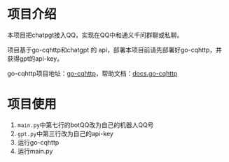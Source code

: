 # 项目介绍
本项目把chatpgt接入QQ，实现在QQ中和通义千问群聊或私聊。

项目基于go-cqhttp和chatgpt 的 api，部署本项目前请先部署好go-cqhttp，并获得gpt的api-key。

go-cqhttp项目地址：[go-cqhttp](https://github.com/Mrs4s/go-cqhttp)，帮助文档：[docs.go-cqhttp](https://docs.go-cqhttp.org/)


# 项目使用
1. ``main.py``中第七行的botQQ改为自己的机器人QQ号
2. ``gpt.py``中第三行改为自己的api-key
3. 运行go-cqhttp
4. 运行main.py
